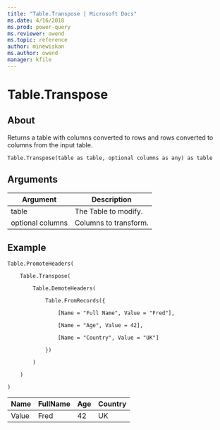 ```yaml
---
title: "Table.Transpose | Microsoft Docs"
ms.date: 4/16/2018
ms.prod: power-query
ms.reviewer: owend
ms.topic: reference
author: minewiskan
ms.author: owend
manager: kfile
---
```

# Table.Transpose

  
## About  
Returns a table with columns converted to rows and rows converted to columns from the input table.  
  
```  
Table.Transpose(table as table, optional columns as any) as table  
```  
  
## Arguments  
  
|Argument|Description|  
|------------|---------------|  
|table|The Table to modify.|  
|optional columns|Columns to transform.|  
  
## <a name="__goback"></a>Example  
  
```  
Table.PromoteHeaders(  
  
    Table.Transpose(  
  
        Table.DemoteHeaders(  
  
            Table.FromRecords({  
  
                [Name = "Full Name", Value = "Fred"],  
  
                [Name = "Age", Value = 42],  
  
                [Name = "Country", Value = "UK"]  
  
            })  
  
        )  
  
    )  
  
)  
```  
  
|Name|FullName|Age|Country|  
|--------|------------|-------|-----------|  
|Value|Fred|42|UK|  
  
